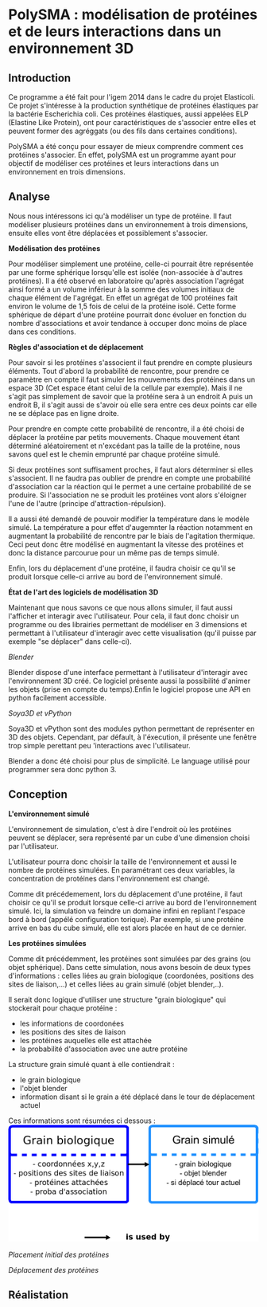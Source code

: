 PolySMA : modélisation de protéines et de leurs interactions dans un environnement 3D
=====================================================================================

Introduction
------------

Ce programme a été fait pour l'igem 2014 dans le cadre du projet Elasticoli. Ce projet s'intéresse à la production synthétique de protéines élastiques par la bactérie Escherichia coli. Ces protéines élastiques, aussi appelées ELP (Elastine Like Protein), ont pour caractéristiques de s'associer entre elles et peuvent former des agréggats (ou des fils dans certaines conditions).

PolySMA a été conçu pour essayer de mieux comprendre comment ces protéines s'associer. En effet, polySMA est un programme ayant pour objectif de modéliser ces protéines et leurs interactions dans un environnement en trois dimensions.


Analyse
-------

Nous nous intéressons ici qu'à modéliser un type de protéine. Il faut modéliser plusieurs protéines dans un environnement à trois dimensions, ensuite elles vont être déplacées et possiblement s'associer.

**Modélisation des protéines**

Pour modéliser simplement une protéine, celle-ci pourrait être représentée par une forme sphérique lorsqu'elle est isolée (non-associée à d'autres protéines). Il a été observé en laboratoire qu'après association l'agrégat ainsi formé a un volume inférieur à la somme des volumes initiaux de chaque élément de l'agrégat. En effet un agrégat de 100 protéines fait environ le volume de 1,5 fois de celui de la protéine isolé. Cette forme sphérique de départ d'une protéine pourrait donc évoluer en fonction du nombre d'associations et avoir tendance à occuper donc moins de place dans ces conditions.

**Règles d'association et de déplacement**

Pour savoir si les protéines s'associent il faut prendre en compte plusieurs éléments. Tout d'abord la probabilité de rencontre, pour prendre ce paramètre en compte il faut simuler les mouvements des protéines dans un espace 3D (Cet espace étant celui de la cellule par exemple). Mais il ne s'agit pas simplement de savoir que la protéine sera à un endroit A puis un endroit B, il s'agit aussi de s'avoir où elle sera entre ces deux points car elle ne se déplace pas en ligne droite.

Pour prendre en compte cette probabilité de rencontre, il a été choisi de déplacer la protéine par petits mouvements. Chaque mouvement étant déterminé aléatoirement et n'excédant pas la taille de la protéine, nous savons quel est le chemin emprunté par chaque protéine simulé.

Si deux protéines sont suffisament proches, il faut alors déterminer si elles s'associent. Il ne faudra pas oublier de prendre en compte une probabilité d'association car la réaction qui le permet a une certaine probabilité de se produire. Si l'association ne se produit les protéines vont alors s'éloigner l'une de l'autre (principe d'attraction-répulsion).

Il a aussi été demandé de pouvoir modifier la température dans le modèle simulé. La température a pour effet d'augemnter la réaction notamment en augmentant la probabilité de rencontre par le biais de l'agitation thermique. Ceci peut donc être modélisé en augmentant la vitesse des protéines et donc la distance parcourue pour un même pas de temps simulé.

Enfin, lors du déplacement d'une protéine, il faudra choisir ce qu'il se produit lorsque celle-ci arrive au bord de l'environnement simulé.

**État de l'art des logiciels de modélisation 3D**

Maintenant que nous savons ce que nous allons simuler, il faut aussi l'afficher et interagir avec l'utilisateur. Pour cela, il faut donc choisir un programme ou des librairies permettant de modéliser en 3 dimensions et permettant à l'utilisateur d'interagir avec cette visualisation (qu'il puisse par exemple "se déplacer" dans celle-ci).

*Blender*

Blender dispose d'une interface permettant à l'utilisateur d'interagir avec l'environnement 3D créé. Ce logiciel présente aussi la possibilité d'animer les objets (prise en compte du temps).Enfin le logiciel propose une API en python facilement accessible.

*Soya3D et vPython*

Soya3D et vPython sont des modules python permettant de représenter en 3D des objets. Cependant, par défault, à l'éxecution, il présente une fenêtre trop simple perettant peu 'interactions avec l'utilisateur.

Blender a donc été choisi pour plus de simplicité. Le language utilisé pour programmer sera donc python 3.


Conception
----------

**L'environnement simulé**

L'environnement de simulation, c'est à dire l'endroit où les protéines peuvent se déplacer, sera représenté par un cube d'une dimension choisi par l'utilisateur.


L'utilisateur pourra donc choisir la taille de l'environnement et aussi le nombre de protéines simulées. En paramétrant ces deux variables, la concentration de protéines dans l'environnement est changé.

Comme dit précédemement, lors du déplacement d'une protéine, il faut choisir ce qu'il se produit lorsque celle-ci arrive au bord de l'environnement simulé.  Ici, la simulation va feindre un domaine infini en repliant l'espace bord à bord (appélé configuration torique). Par exemple, si une protéine arrive en bas du cube simulé, elle est alors placée en haut de ce dernier.

**Les protéines simulées**

Comme dit précédemment, les protéines sont simulées par des grains (ou objet sphérique). Dans cette simulation, nous avons besoin de deux types d'informations : celles liées au grain biologique (coordonées, positions des sites de liaison,...) et celles liées au grain simulé (objet blender,..).

Il serait donc logique d'utiliser une structure "grain biologique" qui stockerait pour chaque protéine :
  - les informations de coordonées
  - les positions des sites de liaison
  - les protéines auquelles elle est attachée
  - la probabilité d'association avec une autre protéine

La structure grain simulé quant à elle contiendrait :
  - le grain biologique
  - l'objet blender
  - information disant si le grain a été déplacé dans le tour de déplacement actuel

Ces informations sont résumées ci dessous :
![Diagramme_Classe](https://raw.githubusercontent.com/amir003/PolySMA/master/ressources/classes_conception.png)

*Placement initial des protéines*

*Déplacement des protéines*

Réalistation
------------

